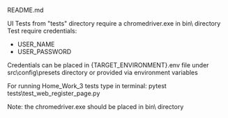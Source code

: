 README.md

UI Tests from "tests" directory require a chromedriver.exe in bin\ directory
Test require credentials:
- USER_NAME
- USER_PASSWORD

Credentials can be placed in {TARGET_ENVIRONMENT}.env file under src\config\presets directory or provided via environment variables

For running Home_Work_3 tests type in terminal:
pytest tests\test_web_register_page.py

Note: the chromedriver.exe should be placed in bin\ directory


